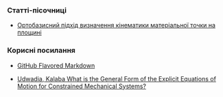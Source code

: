 ### Статті-пісочниці

* [Ортобазисний підхід визначення кінематики матеріальної точки на площині](https://github.com/vitautart/vitautart.github.io/blob/master/publication/kinematics/orthobasis_kinematic_2d/orthobasis_kinematic.pdf)


### Корисні посилання

* [GitHub Flavored Markdown](https://guides.github.com/features/mastering-markdown/)

* [Udwadia, Kalaba What is the General Form of the Explicit Equations of Motion for Constrained Mechanical Systems?](http://citeseerx.ist.psu.edu/viewdoc/download?doi=10.1.1.174.6353&rep=rep1&type=pdf)
